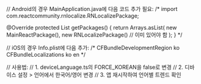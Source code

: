 // Android의 경우 MainApplication.java에 다음 코드 추가 필요:
/*
import com.reactcommunity.rnlocalize.RNLocalizePackage;

@Override
protected List<ReactPackage> getPackages() {
  return Arrays.<ReactPackage>asList(
    new MainReactPackage(),
    new RNLocalizePackage() // 이미 있어야 함
  );
}
*/

// iOS의 경우 Info.plist에 다음 추가:
/*
<key>CFBundleDevelopmentRegion</key>
<string>ko</string>
<key>CFBundleLocalizations</key>
<array>
  <string>ko</string>
  <string>en</string>
</array>
*/

// 사용법:
// 1. deviceLanguage.ts의 FORCE_KOREAN을 false로 변경
// 2. 디바이스 설정 > 언어에서 한국어/영어 변경
// 3. 앱 재시작하여 언어별 트렌드 확인
